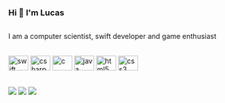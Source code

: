 ### Hi 👋 I'm Lucas

##

I am a computer scientist, swift developer and game enthusiast

<div style="display: inline_block"><br>
  <img alt="swift"  height="30" width="40" src="https://cdn.jsdelivr.net/gh/devicons/devicon/icons/swift/swift-original.svg" />
  <img alt="csharp" height="30" width="40" src="https://cdn.jsdelivr.net/gh/devicons/devicon/icons/csharp/csharp-original.svg" />
  <img alt="c"      height="30" width="40" src="https://cdn.jsdelivr.net/gh/devicons/devicon/icons/c/c-original.svg" />
  <img alt="java"   height="30" width="40" src="https://cdn.jsdelivr.net/gh/devicons/devicon/icons/java/java-original.svg" />
  <img alt="html5"  height="30" width="40" src="https://cdn.jsdelivr.net/gh/devicons/devicon/icons/html5/html5-original.svg" />
  <img alt="css3"   height="30" width="40" src="https://cdn.jsdelivr.net/gh/devicons/devicon/icons/css3/css3-original.svg" />
</div>

##

<div>
  <a href = "mailto:lucaslmzc29@gmail.com"><img src="https://img.shields.io/badge/-Gmail-%23333?style=for-the-badge&logo=gmail&logoColor=white" target="_blank"></a>
  <a href="https://www.linkedin.com/in/lucas-lacerda-menezes/" target="_blank"><img src="https://img.shields.io/badge/-LinkedIn-%230077B5?style=for-the-badge&logo=linkedin&logoColor=white" target="_blank"></a>
  <a href="https://medium.com/@l.lacerda" target="_blank"><img src="https://img.shields.io/badge/Medium-12100E?style=for-the-badge&logo=medium&logoColor=white" target="_blank"></a>
</div>
